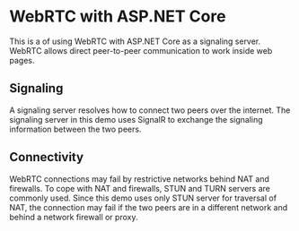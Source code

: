 # WebRTC with ASP.NET Core
This is a of using WebRTC with ASP.NET Core as a signaling server.
WebRTC allows direct peer-to-peer communication to work inside web pages.

## Signaling
A signaling server resolves how to connect two peers over the internet.
The signaling server in this demo uses SignalR to exchange the signaling information between the two peers.

## Connectivity
WebRTC connections may fail by restrictive networks behind NAT and firewalls.
To cope with NAT and firewalls, STUN and TURN servers are commonly used.
Since this demo uses only STUN server for traversal of NAT, the connection may fail if the two peers are in a different network and behind a network firewall or proxy.
